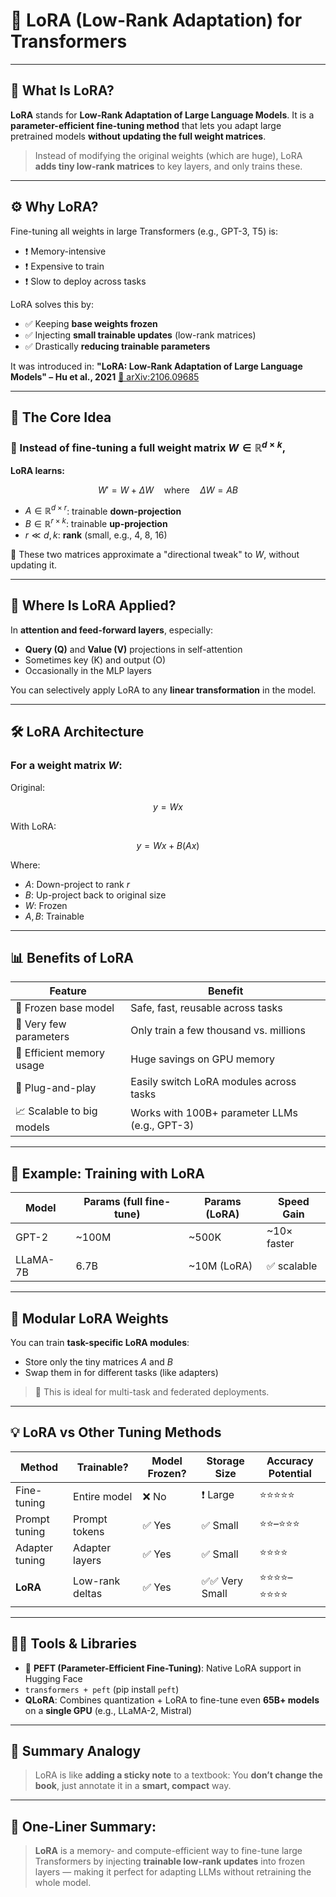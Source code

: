 # 🔄 **LoRA (Low-Rank Adaptation) for Transformers**

---

## 📘 What Is LoRA?

**LoRA** stands for **Low-Rank Adaptation of Large Language Models**. It is a **parameter-efficient fine-tuning method** that lets you adapt large pretrained models **without updating the full weight matrices**.

> Instead of modifying the original weights (which are huge), LoRA **adds tiny low-rank matrices** to key layers, and only trains these.

---

## ⚙️ Why LoRA?

Fine-tuning all weights in large Transformers (e.g., GPT-3, T5) is:

* ❗ Memory-intensive
* ❗ Expensive to train
* ❗ Slow to deploy across tasks

LoRA solves this by:

* ✅ Keeping **base weights frozen**
* ✅ Injecting **small trainable updates** (low-rank matrices)
* ✅ Drastically **reducing trainable parameters**

It was introduced in:
**"LoRA: Low-Rank Adaptation of Large Language Models" – Hu et al., 2021**
[📄 arXiv:2106.09685](https://arxiv.org/abs/2106.09685)

---

## 🧠 The Core Idea

### 🔧 Instead of fine-tuning a full weight matrix $W \in \mathbb{R}^{d \times k}$,

**LoRA learns:**

$$
W' = W + \Delta W
\quad \text{where} \quad \Delta W = A B
$$

* $A \in \mathbb{R}^{d \times r}$: trainable **down-projection**
* $B \in \mathbb{R}^{r \times k}$: trainable **up-projection**
* $r \ll d, k$: **rank** (small, e.g., 4, 8, 16)

🧠 These two matrices approximate a "directional tweak" to $W$, without updating it.

---

## 🧩 Where Is LoRA Applied?

In **attention and feed-forward layers**, especially:

* **Query (Q)** and **Value (V)** projections in self-attention
* Sometimes key (K) and output (O)
* Occasionally in the MLP layers

You can selectively apply LoRA to any **linear transformation** in the model.

---

## 🛠️ LoRA Architecture

### For a weight matrix $W$:

Original:

$$
y = W x
$$

With LoRA:

$$
y = W x + B (A x)
$$

Where:

* $A$: Down-project to rank $r$
* $B$: Up-project back to original size
* $W$: Frozen
* $A, B$: Trainable

---

## 📊 Benefits of LoRA

| Feature                   | Benefit                                       |
| ------------------------- | --------------------------------------------- |
| 🔄 Frozen base model      | Safe, fast, reusable across tasks             |
| 🎯 Very few parameters    | Only train a few thousand vs. millions        |
| 💾 Efficient memory usage | Huge savings on GPU memory                    |
| 🔧 Plug-and-play          | Easily switch LoRA modules across tasks       |
| 📈 Scalable to big models | Works with 100B+ parameter LLMs (e.g., GPT-3) |

---

## 🧪 Example: Training with LoRA

| Model    | Params (full fine-tune) | Params (LoRA) | Speed Gain   |
| -------- | ----------------------- | ------------- | ------------ |
| GPT-2    | \~100M                  | \~500K        | \~10× faster |
| LLaMA-7B | 6.7B                    | \~10M (LoRA)  | ✅ scalable   |

---

## 💾 Modular LoRA Weights

You can train **task-specific LoRA modules**:

* Store only the tiny matrices $A$ and $B$
* Swap them in for different tasks (like adapters)

> 🧠 This is ideal for multi-task and federated deployments.

---

## 💡 LoRA vs Other Tuning Methods

| Method         | Trainable?      | Model Frozen? | Storage Size  | Accuracy Potential |
| -------------- | --------------- | ------------- | ------------- | ------------------ |
| Fine-tuning    | Entire model    | ❌ No          | ❗ Large       | ⭐⭐⭐⭐⭐              |
| Prompt tuning  | Prompt tokens   | ✅ Yes         | ✅ Small       | ⭐⭐–⭐⭐⭐             |
| Adapter tuning | Adapter layers  | ✅ Yes         | ✅ Small       | ⭐⭐⭐⭐               |
| **LoRA**       | Low-rank deltas | ✅ Yes         | ✅✅ Very Small | ⭐⭐⭐⭐–⭐⭐⭐⭐          |

---

## 🧑‍💻 Tools & Libraries

* 🤗 **PEFT (Parameter-Efficient Fine-Tuning)**: Native LoRA support in Hugging Face
* `transformers + peft` (pip install `peft`)
* **QLoRA**: Combines quantization + LoRA to fine-tune even **65B+ models** on a **single GPU** (e.g., LLaMA-2, Mistral)

---

## 🧠 Summary Analogy

> LoRA is like **adding a sticky note** to a textbook:
> You **don’t change the book**, just annotate it in a **smart, compact** way.

---

## 🧠 One-Liner Summary:

> **LoRA** is a memory- and compute-efficient way to fine-tune large Transformers by injecting **trainable low-rank updates** into frozen layers — making it perfect for adapting LLMs without retraining the whole model.

